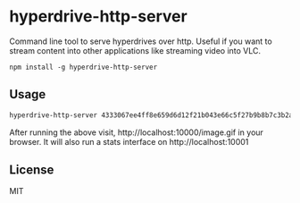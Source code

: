 # hyperdrive-http-server

Command line tool to serve hyperdrives over http.
Useful if you want to stream content into other applications like streaming video into VLC.

```
npm install -g hyperdrive-http-server
```

## Usage

``` sh
hyperdrive-http-server 4333067ee4ff8e659d6d12f21b043e66c5f27b9b8b7c3b2ab1d3d8ef7a0947df
```

After running the above visit, http://localhost:10000/image.gif in your browser.
It will also run a stats interface on http://localhost:10001

## License

MIT
